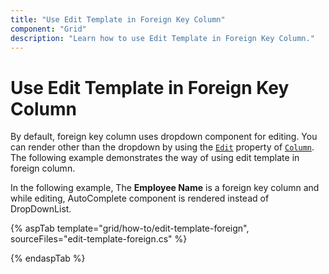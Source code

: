 ```yaml
---
title: "Use Edit Template in Foreign Key Column"
component: "Grid"
description: "Learn how to use Edit Template in Foreign Key Column."
---
```


# Use Edit Template in Foreign Key Column

By default, foreign key column uses dropdown component for editing. You can render other than the dropdown by using the [`Edit`](https://help.syncfusion.com/cr/aspnetcore-js2/Syncfusion.EJ2.Grids.GridColumn.html#Syncfusion_EJ2_Grids_GridColumn_Edit) property of [`Column`](https://help.syncfusion.com/cr/aspnetcore-js2/Syncfusion.EJ2.Grids.GridColumn.html). The following example demonstrates the way of using edit template in foreign column.

In the following example, The **Employee Name** is a foreign key column and while editing, AutoComplete component is rendered instead of DropDownList.

{% aspTab template="grid/how-to/edit-template-foreign", sourceFiles="edit-template-foreign.cs" %}

{% endaspTab %}
